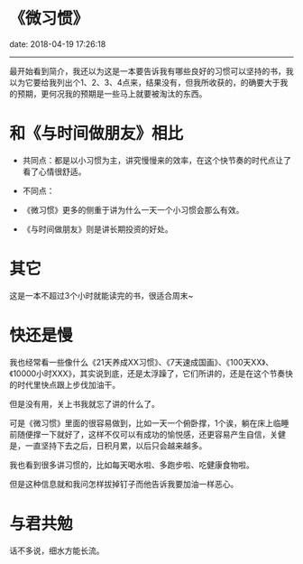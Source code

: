 # 《微习惯》
date: 2018-04-19 17:26:18

---
最开始看到简介，我还以为这是一本要告诉我有哪些良好的习惯可以坚持的书，我以为它要给我列出个1、2、3、4点来，结果没有，但我所收获的，的确要大于我的预期，更何况我的预期是一些马上就要被淘汰的东西。

# 和《与时间做朋友》相比

- 共同点：都是以小习惯为主，讲究慢慢来的效率，在这个快节奏的时代点让了看了心情很舒适。

- 不同点：
- 《微习惯》更多的侧重于讲为什么一天一个小习惯会那么有效。
- 《与时间做朋友》则是讲长期投资的好处。

# 其它

这是一本不超过3个小时就能读完的书，很适合周末~

# 快还是慢

我也经常看一些像什么《21天养成XX习惯》、《7天速成国画》、《100天XX》、《10000小时XXX》，其实说到底，还是太浮躁了，它们所讲的，还是在这个节奏快的时代里快点跟上步伐加油干。

但是没有用，关上书我就忘了讲的什么了。

可是《微习惯》里面的很容易做到，比如一天一个俯卧撑，1个诶，躺在床上临睡前随便撑一下就好了，这样不仅可以有成功的愉悦感，还更容易产生自信，关健是，一直坚持下去之后，日积月累，以后只会越来越多。

我也看到很多讲习惯的，比如每天喝水啦、多跑步啦、吃健康食物啦。

但是这种信息就和我问怎样拔掉钉子而他告诉我要加油一样恶心。

# 与君共勉

话不多说，细水方能长流。